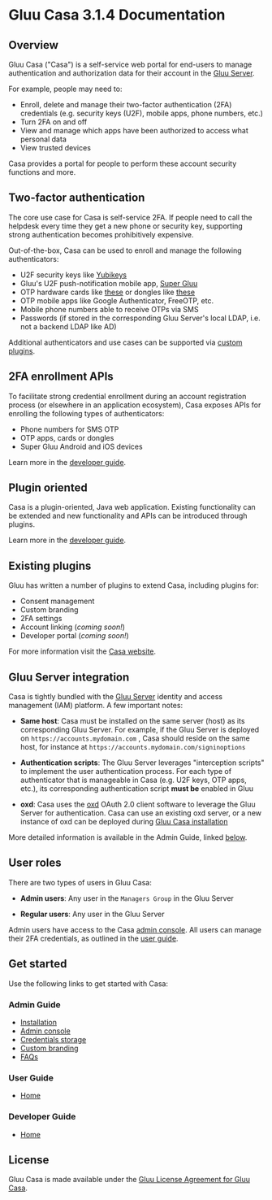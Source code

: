 # Gluu Casa 3.1.4 Documentation

## Overview

Gluu Casa ("Casa") is a self-service web portal for end-users to manage authentication and authorization data for their account in the [Gluu Server](https://gluu.org/docs/ce). 

For example, people may need to:

- Enroll, delete and manage their two-factor authentication (2FA) credentials (e.g. security keys (U2F), mobile apps, phone numbers, etc.)
- Turn 2FA on and off
- View and manage which apps have been authorized to access what personal data
- View trusted devices   

Casa provides a portal for people to perform these account security functions and more. 

## Two-factor authentication

The core use case for Casa is self-service 2FA. If people need to call the helpdesk every time they get a new phone or security key, supporting strong authentication becomes prohibitively expensive. 

Out-of-the-box, Casa can be used to enroll and manage the following authenticators:    

- U2F security keys like [Yubikeys](https://www.yubico.com/products/yubikey-hardware/)       
- Gluu's U2F push-notification mobile app, [Super Gluu](https://super.gluu.org)    
- OTP hardware cards like [these](https://www.ftsafe.com/products/OTP/Display_Card) or dongles like [these](https://www.ftsafe.com/Products/OTP/Single_Button_OTP)      
- OTP mobile apps like Google Authenticator, FreeOTP, etc.       
- Mobile phone numbers able to receive OTPs via SMS   
- Passwords (if stored in the corresponding Gluu Server's local LDAP, i.e. not a backend LDAP like AD)      

Additional authenticators and use cases can be supported via [custom plugins](#plugin-oriented). 

## 2FA enrollment APIs

To facilitate strong credential enrollment during an account registration process (or elsewhere in an application ecosystem), Casa exposes APIs for enrolling the following types of authenticators:   

- Phone numbers for SMS OTP   
- OTP apps, cards or dongles        
- Super Gluu Android and iOS devices        

Learn more in the [developer guide](./developer/index.md#apis-for-credential-enrollment).  

## Plugin oriented

Casa is a plugin-oriented, Java web application. Existing functionality can be extended and new functionality and APIs can be introduced through plugins. 

Learn more in the [developer guide](./developer/index.md).

## Existing plugins
Gluu has written a number of plugins to extend Casa, including plugins for:

- Consent management 
- Custom branding  
- 2FA settings  
- Account linking (*coming soon!*)   
- Developer portal (*coming soon!*)     

For more information visit the [Casa website](https://casa.gluu.org/plugins). 

## Gluu Server integration

Casa is tightly bundled with the [Gluu Server](https://gluu.org/docs/ce) identity and access management (IAM) platform. A few important notes:

- **Same host**: Casa must be installed on the same server (host) as its corresponding Gluu Server. For example, if the Gluu Server is deployed on `https://accounts.mydomain.com` , Casa should reside on the same host, for instance at `https://accounts.mydomain.com/signinoptions` 

- **Authentication scripts**: The Gluu Server leverages "interception scripts" to implement the user authentication process. For each type of authenticator that is manageable in Casa (e.g. U2F keys, OTP apps, etc.), its corresponding authentication script **must be** enabled in Gluu  

- **oxd**: Casa uses the [oxd](https://oxd.gluu.org) OAuth 2.0 client software to leverage the Gluu Server for authentication. Casa can use an existing oxd server, or a new instance of oxd can be deployed during [Gluu Casa installation](./administration/installation.md)  

More detailed information is available in the Admin Guide, linked [below](#admin-guide).

## User roles

There are two types of users in Gluu Casa:

- **Admin users**: Any user in the `Managers Group` in the Gluu Server   

- **Regular users**: Any user in the Gluu Server  

Admin users have access to the Casa [admin console](./administration/admin-console.md). All users can manage their 2FA credentials, as outlined in the [user guide](./user-guide.md).  

## Get started

Use the following links to get started with Casa:  

### Admin Guide

  - [Installation](./administration/installation.md)
  - [Admin console](./administration/admin-console.md)
  - [Credentials storage](./administration/credentials-stored.md)        
  - [Custom branding](./administration/custom-branding.md)        
  - [FAQs](./administration/faq.md)            

### User Guide

- [Home](./user-guide.md)

### Developer Guide

- [Home](./developer/index.md)

## License
Gluu Casa is made available under the [Gluu License Agreement for Gluu Casa](https://github.com/GluuFederation/casa/blob/master/LICENSE.md). 

